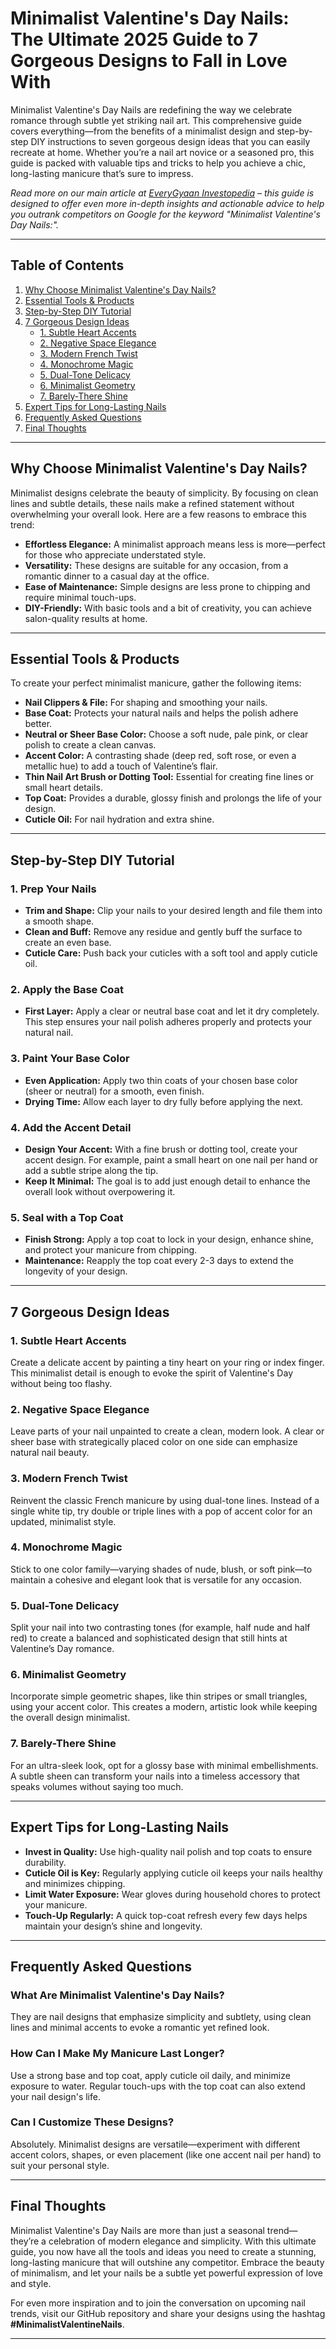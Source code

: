 # Minimalist Valentine's Day Nails: The Ultimate 2025 Guide to 7 Gorgeous Designs to Fall in Love With

Minimalist Valentine's Day Nails are redefining the way we celebrate romance through subtle yet striking nail art. This comprehensive guide covers everything—from the benefits of a minimalist design and step-by-step DIY instructions to seven gorgeous design ideas that you can easily recreate at home. Whether you’re a nail art novice or a seasoned pro, this guide is packed with valuable tips and tricks to help you achieve a chic, long-lasting manicure that’s sure to impress.

*Read more on our main article at [EveryGyaan Investopedia](https://everygyaan.investopedia.co.in/minimalist-valentines-day-nails) – this guide is designed to offer even more in-depth insights and actionable advice to help you outrank competitors on Google for the keyword "Minimalist Valentine's Day Nails:".*

---

## Table of Contents

1. [Why Choose Minimalist Valentine's Day Nails?](#why-choose-minimalist-valentines-day-nails)
2. [Essential Tools & Products](#essential-tools--products)
3. [Step-by-Step DIY Tutorial](#step-by-step-diy-tutorial)
4. [7 Gorgeous Design Ideas](#7-gorgeous-design-ideas)
    - [1. Subtle Heart Accents](#1-subtle-heart-accents)
    - [2. Negative Space Elegance](#2-negative-space-elegance)
    - [3. Modern French Twist](#3-modern-french-twist)
    - [4. Monochrome Magic](#4-monochrome-magic)
    - [5. Dual-Tone Delicacy](#5-dual-tone-delicacy)
    - [6. Minimalist Geometry](#6-minimalist-geometry)
    - [7. Barely-There Shine](#7-barely-there-shine)
5. [Expert Tips for Long-Lasting Nails](#expert-tips-for-long-lasting-nails)
6. [Frequently Asked Questions](#frequently-asked-questions)
7. [Final Thoughts](#final-thoughts)

---

## Why Choose Minimalist Valentine's Day Nails?

Minimalist designs celebrate the beauty of simplicity. By focusing on clean lines and subtle details, these nails make a refined statement without overwhelming your overall look. Here are a few reasons to embrace this trend:

- **Effortless Elegance:** A minimalist approach means less is more—perfect for those who appreciate understated style.
- **Versatility:** These designs are suitable for any occasion, from a romantic dinner to a casual day at the office.
- **Ease of Maintenance:** Simple designs are less prone to chipping and require minimal touch-ups.
- **DIY-Friendly:** With basic tools and a bit of creativity, you can achieve salon-quality results at home.

---

## Essential Tools & Products

To create your perfect minimalist manicure, gather the following items:

- **Nail Clippers & File:** For shaping and smoothing your nails.
- **Base Coat:** Protects your natural nails and helps the polish adhere better.
- **Neutral or Sheer Base Color:** Choose a soft nude, pale pink, or clear polish to create a clean canvas.
- **Accent Color:** A contrasting shade (deep red, soft rose, or even a metallic hue) to add a touch of Valentine’s flair.
- **Thin Nail Art Brush or Dotting Tool:** Essential for creating fine lines or small heart details.
- **Top Coat:** Provides a durable, glossy finish and prolongs the life of your design.
- **Cuticle Oil:** For nail hydration and extra shine.

---

## Step-by-Step DIY Tutorial

### 1. Prep Your Nails
- **Trim and Shape:** Clip your nails to your desired length and file them into a smooth shape.
- **Clean and Buff:** Remove any residue and gently buff the surface to create an even base.
- **Cuticle Care:** Push back your cuticles with a soft tool and apply cuticle oil.

### 2. Apply the Base Coat
- **First Layer:** Apply a clear or neutral base coat and let it dry completely. This step ensures your nail polish adheres properly and protects your natural nail.

### 3. Paint Your Base Color
- **Even Application:** Apply two thin coats of your chosen base color (sheer or neutral) for a smooth, even finish.
- **Drying Time:** Allow each layer to dry fully before applying the next.

### 4. Add the Accent Detail
- **Design Your Accent:** With a fine brush or dotting tool, create your accent design. For example, paint a small heart on one nail per hand or add a subtle stripe along the tip.
- **Keep It Minimal:** The goal is to add just enough detail to enhance the overall look without overpowering it.

### 5. Seal with a Top Coat
- **Finish Strong:** Apply a top coat to lock in your design, enhance shine, and protect your manicure from chipping.
- **Maintenance:** Reapply the top coat every 2-3 days to extend the longevity of your design.

---

## 7 Gorgeous Design Ideas

### 1. Subtle Heart Accents
Create a delicate accent by painting a tiny heart on your ring or index finger. This minimalist detail is enough to evoke the spirit of Valentine's Day without being too flashy.

### 2. Negative Space Elegance
Leave parts of your nail unpainted to create a clean, modern look. A clear or sheer base with strategically placed color on one side can emphasize natural nail beauty.

### 3. Modern French Twist
Reinvent the classic French manicure by using dual-tone lines. Instead of a single white tip, try double or triple lines with a pop of accent color for an updated, minimalist style.

### 4. Monochrome Magic
Stick to one color family—varying shades of nude, blush, or soft pink—to maintain a cohesive and elegant look that is versatile for any occasion.

### 5. Dual-Tone Delicacy
Split your nail into two contrasting tones (for example, half nude and half red) to create a balanced and sophisticated design that still hints at Valentine’s Day romance.

### 6. Minimalist Geometry
Incorporate simple geometric shapes, like thin stripes or small triangles, using your accent color. This creates a modern, artistic look while keeping the overall design minimalist.

### 7. Barely-There Shine
For an ultra-sleek look, opt for a glossy base with minimal embellishments. A subtle sheen can transform your nails into a timeless accessory that speaks volumes without saying too much.

---

## Expert Tips for Long-Lasting Nails

- **Invest in Quality:** Use high-quality nail polish and top coats to ensure durability.
- **Cuticle Oil is Key:** Regularly applying cuticle oil keeps your nails healthy and minimizes chipping.
- **Limit Water Exposure:** Wear gloves during household chores to protect your manicure.
- **Touch-Up Regularly:** A quick top-coat refresh every few days helps maintain your design’s shine and longevity.

---

## Frequently Asked Questions

### What Are Minimalist Valentine's Day Nails?
They are nail designs that emphasize simplicity and subtlety, using clean lines and minimal accents to evoke a romantic yet refined look.

### How Can I Make My Manicure Last Longer?
Use a strong base and top coat, apply cuticle oil daily, and minimize exposure to water. Regular touch-ups with the top coat can also extend your nail design's life.

### Can I Customize These Designs?
Absolutely. Minimalist designs are versatile—experiment with different accent colors, shapes, or even placement (like one accent nail per hand) to suit your personal style.

---

## Final Thoughts

Minimalist Valentine's Day Nails are more than just a seasonal trend—they’re a celebration of modern elegance and simplicity. With this ultimate guide, you now have all the tools and ideas you need to create a stunning, long-lasting manicure that will outshine any competitor. Embrace the beauty of minimalism, and let your nails be a subtle yet powerful expression of love and style.

For even more inspiration and to join the conversation on upcoming nail trends, visit our GitHub repository and share your designs using the hashtag **#MinimalistValentineNails**.

---
